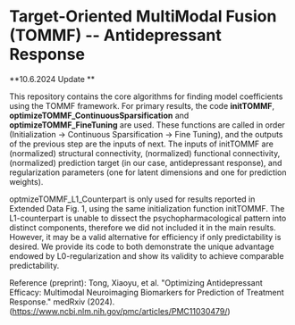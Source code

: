 # Target-Oriented MultiModal Fusion (TOMMF) -- Antidepressant Response

**10.6.2024 Update **

This repository contains the core algorithms for finding model coefficients using the TOMMF framework. For primary results, the code **initTOMMF**, **optimizeTOMMF_ContinuousSparsification** and **optimizeTOMMF_FineTuning** are used. These functions are called in order (Initialization -> Continuous Sparsification -> Fine Tuning), and the outputs of the previous step are the inputs of next. The inputs of initTOMMF are (normalized) structural connectivity, (normalized) functional connectivity, (normalized) prediction target (in our case, antidepressant response), and regularization parameters (one for latent dimensions and one for prediction weights).

optmizeTOMMF_L1_Counterpart is only used for results reported in Extended Data Fig. 1, using the same initialization function initTOMMF. The L1-counterpart is unable to dissect the psychopharmacological pattern into distinct components, therefore we did not included it in the main results. However, it may be a valid alternative for efficiency if only predictability is desired. We provide its code to both demonstrate the unique advantage endowed by L0-regularization and show its validity to achieve comparable predictability.

Reference (preprint): 
Tong, Xiaoyu, et al. "Optimizing Antidepressant Efficacy: Multimodal Neuroimaging Biomarkers for Prediction of Treatment Response." medRxiv (2024).
(https://www.ncbi.nlm.nih.gov/pmc/articles/PMC11030479/)
